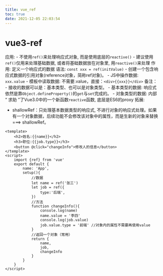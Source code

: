 ```yaml
---
title: vue_ref
toc: true
date: 2021-12-05 22:03:54
---
```

# vue3-ref
应用:
    - 不使用`ref()`来处理响应式对象, 而是使用底层的`reactive()`
    - 建议使用`ref()`仅用来处理基础数据, 或者将基础数据放在对象里, 用`reactive()`来处理
作用: 定义一个响应式的数据
语法: `const xxx = ref(initValue)`
    - 创建一个包含响应式数据的引用对象(reference对象，简称ref对象)。
    - JS中操作数据: `xxx.value`
    - 模板中读取数据: 不需要.value，直接：`<div>{{xxx}}</div>`
备注：
    - 接收的数据可以是：基本类型、也可以是对象类型。
    - 基本类型的数据: 响应式依然是靠`Object.defineProperty()`的`get`与`set`完成的。
    - 对象类型的数据: 内部 “ 求助 ”了Vue3.0中的一个新函数`reactive`函数, 底层是ES6的proxy
拓展:
- shallowRef：只处理基本数据类型的响应式, 不进行对象的响应式处理。如果有一个对象数据，后续功能不会修改该对象中的属性，而是生新的对象来替换 ===> shallowRef。

```vue
<template>
	<h2>姓名:{{name}}</h2>
	<h3>职位:{{job.type}}</h3>
	<button @click="changeInfo">修改人的信息</button>
</template>
<script>
	import {ref} from 'vue'
	export default {
		name: 'App',
		setup(){
			//数据
			let name = ref('张三')
			let job = ref({
				type:'后端',
			})
			//方法
			function changeInfo(){
                console.log(name)
				name.value = '李四'
				console.log(job.value)
				job.value.type = '前端' //对象内的属性不需要再使用value
			}
			//返回一个对象（常用）
			return {
				name,
				job,
				changeInfo
			}
		}
	}
</script>
```